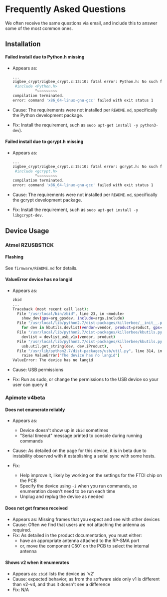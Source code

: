 # Frequently Asked Questions

We often receive the same questions via email, and include this to answer some of the most common ones.

## Installation

#### Failed install due to Python.h missing

- Appears as:
    ```bash
    ...
    zigbee_crypt/zigbee_crypt.c:13:10: fatal error: Python.h: No such file or directory
     #include <Python.h>
              ^~~~~~~~~~
    compilation terminated.
    error: command 'x86_64-linux-gnu-gcc' failed with exit status 1
    ```

- Cause:
The requirements were not installed per `README.md`, specifically the Python development package.

- Fix:
Install the requirement, such as `sudo apt-get install -y python3-dev`).

#### Failed install due to gcrypt.h missing

- Appears as:
    ```bash
    ...
    zigbee_crypt/zigbee_crypt.c:15:10: fatal error: gcrypt.h: No such file or directory
     #include <gcrypt.h>
              ^~~~~~~~~~
    compilation terminated.
    error: command 'x86_64-linux-gnu-gcc' failed with exit status 1
    ```

- Cause:
The requirements were not installed per `README.md`, specifically the gcrypt development package.

- Fix:
Install the requirement, such as `sudo apt-get install -y libgcrypt-dev`.

## Device Usage

### Atmel RZUSBSTICK

#### Flashing

See `firmware/README.md` for details.

#### ValueError device has no langid

- Appears as:
    ```bash
    zbid
    ...
    Traceback (most recent call last):
      File "/usr/local/bin/zbid", line 23, in <module>
        show_dev(gps=arg_gpsdev, include=args.include)
      File "/usr/local/lib/python2.7/dist-packages/killerbee/__init__.py", line 46, in show_dev
        for dev in kbutils.devlist(vendor=vendor, product=product, gps=gps, include=include):
      File "/usr/local/lib/python2.7/dist-packages/killerbee/kbutils.py", line 285, in devlist
        devlist = devlist_usb_v1x(vendor, product)
      File "/usr/local/lib/python2.7/dist-packages/killerbee/kbutils.py", line 215, in devlist_usb_v1x
        usb.util.get_string(dev, dev.iProduct),     \
      File "/usr/lib/python2.7/dist-packages/usb/util.py", line 314, in get_string
        raise ValueError("The device has no langid")
    ValueError: The device has no langid
    ```

- Cause: USB permissions

- Fix: Run as sudo, or change the permissions to the USB device so your user can query it

### Apimote v4beta

#### Does not enumerate reliably

- Appears as:
  - Device doesn't show up in `zbid` sometimes
  - "Serial timeout" message printed to console during running commands

- Cause:
As detailed on the page for this device, it is in beta due to instability observed with it establishing
a serial sync with some hosts.

- Fix:
  - Help improve it, likely by working on the settings for the FTDI chip on the PCB
  - Specify the device using `-i` when you run commands, so enumeration doesn't need to be run each time
  - Unplug and replug the device as needed

#### Does not get frames received

- Appears as: Missing frames that you expect and see with other devices
- Cause: Often we find that users are not attaching the antenna as required.
- Fix: As detailed in the product documentation, you must either:
  - have an appropriate antenna attached to the RP-SMA port
  - or, move the component C501 on the PCB to select the internal antenna

#### Shows v2 when it enumerates

- Appears as: `zbid` lists the device as 'v2'
- Cause: expected behavior, as from the software side only v1 is different than v2-v4, and thus it doesn't see a difference
- Fix: N/A
